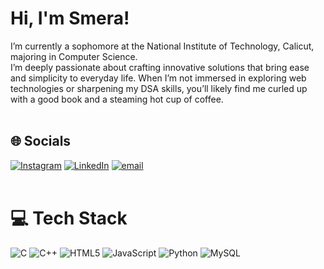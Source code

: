 # Hi, I'm Smera!

I’m currently a sophomore at the National Institute of Technology, Calicut, majoring in Computer Science.<br> 
I’m deeply passionate about crafting innovative solutions that bring ease and simplicity to everyday life. When I’m not immersed in exploring web technologies or sharpening my DSA skills, you’ll likely find me curled up with a good book and a steaming hot cup of coffee.<br><br>


## 🌐 Socials
[![Instagram](https://img.shields.io/badge/Instagram-%23E4405F.svg?logo=Instagram&logoColor=white)](https://instagram.com/smera_xo) [![LinkedIn](https://img.shields.io/badge/LinkedIn-%230077B5.svg?logo=linkedin&logoColor=white)](www.linkedin.com/in/smera-renjithlal-525779278) [![email](https://img.shields.io/badge/Email-D14836?logo=gmail&logoColor=white)](mailto:smera.renjithlal@gmail.com) <br><br>

# 💻 Tech Stack
![C](https://img.shields.io/badge/c-%2300599C.svg?style=for-the-badge&logo=c&logoColor=white) ![C++](https://img.shields.io/badge/c++-%2300599C.svg?style=for-the-badge&logo=c%2B%2B&logoColor=white) ![HTML5](https://img.shields.io/badge/html5-%23E34F26.svg?style=for-the-badge&logo=html5&logoColor=white) ![JavaScript](https://img.shields.io/badge/javascript-%23323330.svg?style=for-the-badge&logo=javascript&logoColor=%23F7DF1E) ![Python](https://img.shields.io/badge/python-3670A0?style=for-the-badge&logo=python&logoColor=ffdd54) ![MySQL](https://img.shields.io/badge/mysql-4479A1.svg?style=for-the-badge&logo=mysql&logoColor=white)

